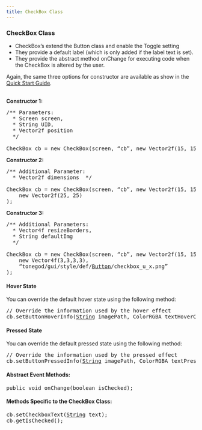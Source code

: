 ```yaml
---
title: CheckBox Class
---
```

<h3 class="sectionedit1" id="checkbox_class">CheckBox Class</h3>
<div class="level3">
<ul>
<li class="level1"><div class="li"> CheckBox’s extend the Button class and enable the Toggle setting</div>
</li>
<li class="level1"><div class="li"> They provide a default label (which is only added if the label text is set).</div>
</li>
<li class="level1"><div class="li"> They provide the abstract method onChange for executing code when the CheckBox is altered by the user.</div>
</li>
</ul>

<p>
Again, the same three options for constructor are available as show in the <a href="http://jmonkeyengine.org/wiki/doku.php/jme3:contributions:tonegodgui:quickstart" class="urlextern" title="http://jmonkeyengine.org/wiki/doku.php/jme3:contributions:tonegodgui:quickstart" rel="nofollow">Quick Start Guide</a>.<br />

<br />

<strong>Constructor 1:</strong><br />

</p>
<pre class="code java"><span class="co3">/** Parameters:
  * Screen screen,
  * String UID,
  * Vector2f position
  */</span>
 
CheckBox cb <span class="sy0">=</span> <span class="kw1">new</span> CheckBox<span class="br0">(</span>screen, “cb”, <span class="kw1">new</span> Vector2f<span class="br0">(</span><span class="nu0">15</span>, <span class="nu0">15</span><span class="br0">)</span><span class="br0">)</span><span class="sy0">;</span></pre>

<p>
<strong>Constructor 2:</strong><br />

</p>
<pre class="code java"><span class="co3">/** Additional Parameter:
  * Vector2f dimensions  */</span>
 
CheckBox cb <span class="sy0">=</span> <span class="kw1">new</span> CheckBox<span class="br0">(</span>screen, “cb”, <span class="kw1">new</span> Vector2f<span class="br0">(</span><span class="nu0">15</span>, <span class="nu0">15</span><span class="br0">)</span>,
    <span class="kw1">new</span> Vector2f<span class="br0">(</span><span class="nu0">25</span>, <span class="nu0">25</span><span class="br0">)</span>
<span class="br0">)</span><span class="sy0">;</span></pre>

<p>
<strong>Constructor 3:</strong><br />

</p>
<pre class="code java"><span class="co3">/** Additional Parameters:
  * Vector4f resizeBorders,
  * String defaultImg
  */</span>
 
CheckBox cb <span class="sy0">=</span> <span class="kw1">new</span> CheckBox<span class="br0">(</span>screen, “cb”, <span class="kw1">new</span> Vector2f<span class="br0">(</span><span class="nu0">15</span>, <span class="nu0">15</span><span class="br0">)</span>, <span class="kw1">new</span> Vector2f<span class="br0">(</span><span class="nu0">25</span>, <span class="nu0">25</span><span class="br0">)</span>,
    <span class="kw1">new</span> Vector4f<span class="br0">(</span><span class="nu0">3</span>,<span class="nu0">3</span>,<span class="nu0">3</span>,<span class="nu0">3</span><span class="br0">)</span>,
    “tonegod<span class="sy0">/</span>gui<span class="sy0">/</span>style<span class="sy0">/</span>def<span class="sy0">/</span><a href="http://www.google.com/search?hl=en&amp;q=allinurl%3Adocs.oracle.com+javase+docs+api+button"><span class="kw3">Button</span></a><span class="sy0">/</span>checkbox_u_x.<span class="me1">png</span>”
<span class="br0">)</span><span class="sy0">;</span></pre>

</div>

<h4 id="hover_state">Hover State</h4>
<div class="level4">

<p>
You can override the default hover state using the following method:
</p>
<pre class="code java"><span class="co1">// Override the information used by the hover effect</span>
cb.<span class="me1">setButtonHoverInfo</span><span class="br0">(</span><a href="http://www.google.com/search?hl=en&amp;q=allinurl%3Adocs.oracle.com+javase+docs+api+string"><span class="kw3">String</span></a> imagePath, ColorRGBA textHoverColor<span class="br0">)</span><span class="sy0">;</span></pre>

</div>

<h4 id="pressed_state">Pressed State</h4>
<div class="level4">

<p>
You can override the default pressed state using the following method:
</p>
<pre class="code java"><span class="co1">// Override the information used by the pressed effect</span>
cb.<span class="me1">setButtonPressedInfo</span><span class="br0">(</span><a href="http://www.google.com/search?hl=en&amp;q=allinurl%3Adocs.oracle.com+javase+docs+api+string"><span class="kw3">String</span></a> imagePath, ColorRGBA textPressedColor<span class="br0">)</span><span class="sy0">;</span></pre>

</div>

<h4 id="abstract_event_methods">Abstract Event Methods:</h4>
<div class="level4">
<pre class="code java"><span class="kw1">public</span> <span class="kw4">void</span> onChange<span class="br0">(</span><span class="kw4">boolean</span> isChecked<span class="br0">)</span><span class="sy0">;</span></pre>

</div>

<h4 id="methods_specific_to_the_checkbox_class">Methods Specific to the CheckBox Class:</h4>
<div class="level4">
<pre class="code java">cb.<span class="me1">setCheckboxText</span><span class="br0">(</span><a href="http://www.google.com/search?hl=en&amp;q=allinurl%3Adocs.oracle.com+javase+docs+api+string"><span class="kw3">String</span></a> text<span class="br0">)</span><span class="sy0">;</span>
cb.<span class="me1">getIsChecked</span><span class="br0">(</span><span class="br0">)</span><span class="sy0">;</span></pre>

</div>
